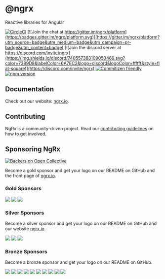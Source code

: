 # @ngrx

Reactive libraries for Angular

[![CircleCI](https://circleci.com/gh/ngrx/platform/tree/master.svg?style=shield)](https://circleci.com/gh/ngrx/workflows/platform/tree/master)
[![Join the chat at https://gitter.im/ngrx/platform](https://badges.gitter.im/ngrx/platform.svg)](https://gitter.im/ngrx/platform?utm_source=badge&utm_medium=badge&utm_campaign=pr-badge&utm_content=badge)
[![Join the discord server at https://discord.com/invite/ngrx](https://img.shields.io/discord/740557383109050469.svg?color=7389D8&labelColor=6A7EC2&logo=discord&logoColor=ffffff&style=flat-square)](https://discord.com/invite/ngrx)
[![Commitizen friendly](https://img.shields.io/badge/commitizen-friendly-brightgreen.svg)](https://commitizen.github.io/cz-cli/)
[![npm version](https://badge.fury.io/js/%40ngrx%2Fstore.svg)](https://www.npmjs.com/@ngrx/store)

## Documentation

Check out our website: [ngrx.io](https://ngrx.io).

## Contributing

NgRx is a community-driven project. Read our [contributing guidelines](./CONTRIBUTING.md) on how to get involved.

## Sponsoring NgRx

[![Backers on Open Collective](https://opencollective.com/ngrx/tiers/backers/badge.svg)](#backers)

Become a gold sponsor and get your logo on our README on GitHub and the front page of [ngrx.io](https://ngrx.io).

### Gold Sponsors

<a href="https://opencollective.com/ngrx/tiers/gold-sponsors/0/website" target="_blank"><img src="https://opencollective.com/ngrx/tiers/gold-sponsors/0/avatar.svg"></a>
<a href="https://opencollective.com/ngrx/tiers/gold-sponsors/1/website" target="_blank"><img src="https://opencollective.com/ngrx/tiers/gold-sponsors/1/avatar.svg"></a>
<a href="https://opencollective.com/ngrx/tiers/gold-sponsors/2/website" target="_blank"><img src="https://opencollective.com/ngrx/tiers/gold-sponsors/2/avatar.svg"></a>

### Silver Sponsors

Become a silver sponsor and get your logo on our README on GitHub and our website [ngrx.io](https://ngrx.io).

<a href="https://opencollective.com/ngrx/tiers/silver-sponsors/0/website" target="_blank"><img src="https://opencollective.com/ngrx/tiers/silver-sponsors/0/avatar.svg"></a>
<a href="https://opencollective.com/ngrx/tiers/silver-sponsors/1/website" target="_blank"><img src="https://opencollective.com/ngrx/tiers/silver-sponsors/1/avatar.svg"></a>
<a href="https://opencollective.com/ngrx/tiers/silver-sponsors/2/website" target="_blank"><img src="https://opencollective.com/ngrx/tiers/silver-sponsors/2/avatar.svg"></a>

### Bronze Sponsors

Become a bronze sponsor and get your logo on our README on GitHub.

<a href="https://opencollective.com/ngrx/tiers/bronze-sponsors/0/website" target="_blank"><img src="https://opencollective.com/ngrx/tiers/bronze-sponsors/0/avatar.svg"></a>
<a href="https://opencollective.com/ngrx/tiers/bronze-sponsors/1/website" target="_blank"><img src="https://opencollective.com/ngrx/tiers/bronze-sponsors/1/avatar.svg"></a>
<a href="https://opencollective.com/ngrx/tiers/bronze-sponsors/2/website" target="_blank"><img src="https://opencollective.com/ngrx/tiers/bronze-sponsors/2/avatar.svg"></a>
<a href="https://opencollective.com/ngrx/tiers/bronze-sponsors/3/website" target="_blank"><img src="https://opencollective.com/ngrx/tiers/bronze-sponsors/3/avatar.svg"></a>
<a href="https://opencollective.com/ngrx/tiers/bronze-sponsors/4/website" target="_blank"><img src="https://opencollective.com/ngrx/tiers/bronze-sponsors/4/avatar.svg"></a>
<a href="https://opencollective.com/ngrx/tiers/bronze-sponsors/5/website" target="_blank"><img src="https://opencollective.com/ngrx/tiers/bronze-sponsors/5/avatar.svg"></a>
<a href="https://opencollective.com/ngrx/tiers/bronze-sponsors/6/website" target="_blank"><img src="https://opencollective.com/ngrx/tiers/bronze-sponsors/6/avatar.svg"></a>
<a href="https://opencollective.com/ngrx/tiers/bronze-sponsors/7/website" target="_blank"><img src="https://opencollective.com/ngrx/tiers/bronze-sponsors/7/avatar.svg"></a>
<a href="https://opencollective.com/ngrx/tiers/bronze-sponsors/8/website" target="_blank"><img src="https://opencollective.com/ngrx/tiers/bronze-sponsors/8/avatar.svg"></a>
<a href="https://opencollective.com/ngrx/tiers/bronze-sponsors/9/website" target="_blank"><img src="https://opencollective.com/ngrx/tiers/bronze-sponsors/9/avatar.svg"></a>
